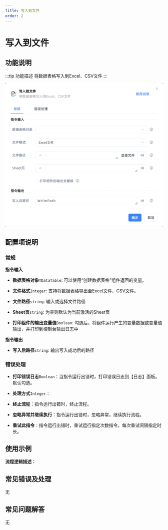 ```yaml
---
title: 写入到文件
order: 2
---
```


# 写入到文件

## 功能说明

:::tip 功能描述
将数据表格写入到Excel、CSV文件
:::

![写入到文件](../../../assets/写入到文件_command.png)

## 配置项说明

### 常规

**指令输入**

- **数据表格对象**`TDataTable`: 可以使用“创建数据表格”组件返回的变量。

- **文件格式**`Integer`: 支持将数据表格导出至Excel文件、CSV文件。

- **文件路径**`string`: 输入或选择文件路径

- **Sheet页**`string`: 为空则默认为当前激活的Sheet页

- **打印组件的输出变量值**`Boolean`: 勾选后，将组件运行产生的变量数据或变量值输出，并打印到控制台输出日志中


**指令输出**

- **写入后路径**`string`: 输出写入成功后的路径

### 错误处理

- **打印错误日志**`Boolean`：当指令运行出错时，打印错误日志到【日志】面板。默认勾选。

- **处理方式**`Integer`：

 - **终止流程**：指令运行出错时，终止流程。

 - **忽略异常并继续执行**：指令运行出错时，忽略异常，继续执行流程。

 - **重试此指令**：指令运行出错时，重试运行指定次数指令，每次重试间隔指定时长。

## 使用示例

**流程逻辑描述：** 

## 常见错误及处理

无

## 常见问题解答

无

